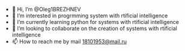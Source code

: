 - 👋 Hi, I’m @Oleg1BREZHNEV
- 👀 I’m interested in progrmming system with rtificial intelligence
- 🌱 I’m currently learning python for systems with rtificial intelligence
- 💞️ I’m looking to collaborate on the creation of systems with rtificial intelligence
- 📫 How to reach me by mail 18101953@mail.ru

<!---
Oleg1BREZHNEV/Oleg1BREZHNEV is a ✨ special инженер ✨ repository because its `README.md` (this file) appears on your GitHub profile.
You can click the Preview link to take a look at your changes.
--->
